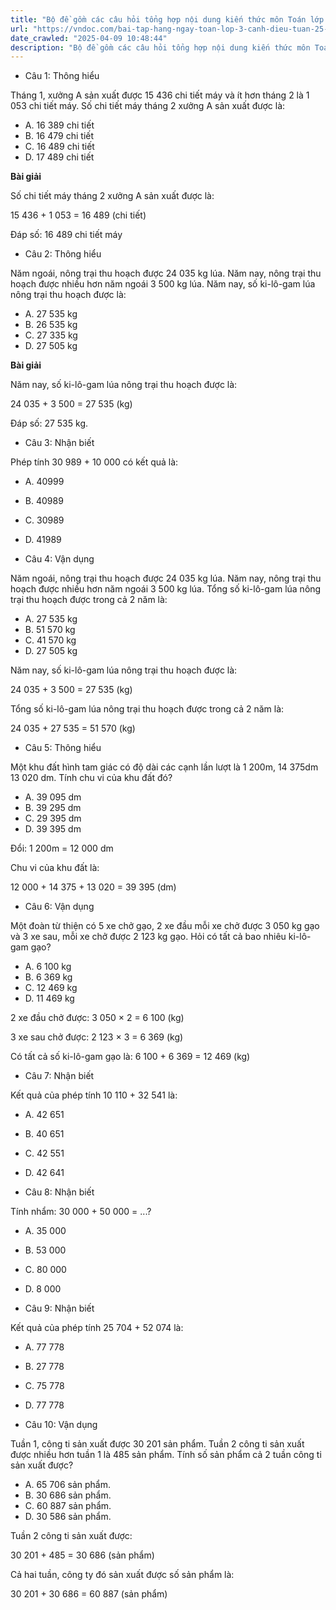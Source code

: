 ```yaml
---
title: "Bộ đề gồm các câu hỏi tổng hợp nội dung kiến thức môn Toán lớp 3 đã học ở Tuần 25 trong chương trình Toán lớp 3 Tập 2 sách Cánh diều, giúp các em ôn tập và luyện giải các dạng bài tập Toán lớp 3. Mời các em cùng luyện tập."
url: "https://vndoc.com/bai-tap-hang-ngay-toan-lop-3-canh-dieu-tuan-25-thu-2-338043"
date_crawled: "2025-04-09 10:48:44"
description: "Bộ đề gồm các câu hỏi tổng hợp nội dung kiến thức môn Toán lớp 3 đã học ở Tuần 25 trong chương trình Toán lớp 3 Tập 2 sách Cánh diều, giúp các em ôn tập và luyện giải các dạng bài tập Toán lớp 3. Mời các em cùng luyện tập."
---
```


* Câu 1:  Thông hiểu

Tháng 1, xưởng A sản xuất được 15 436 chi tiết máy và ít hơn tháng 2 là 1 053 chi tiết máy. Số chi tiết máy tháng 2 xưởng A sản xuất được là:

  * A. 16 389 chi tiết 
  * B. 16 479 chi tiết 
  * C. 16 489 chi tiết 
  * D. 17 489 chi tiết 



**Bài giải**

Số chi tiết máy tháng 2 xưởng A sản xuất được là:

15 436 + 1 053 = 16 489 (chi tiết)

Đáp số: 16 489 chi tiết máy

* Câu 2:  Thông hiểu

Năm ngoái, nông trại thu hoạch được 24 035 kg lúa. Năm nay, nông trại thu hoạch được nhiều hơn năm ngoái 3 500 kg lúa. Năm nay, số ki-lô-gam lúa nông trại thu hoạch được là:

  * A. 27 535 kg 
  * B. 26 535 kg 
  * C. 27 335 kg 
  * D. 27 505 kg 



**Bài giải**

Năm nay, số ki-lô-gam lúa nông trại thu hoạch được là:

24 035 + 3 500 = 27 535 (kg)

Đáp số: 27 535 kg.

* Câu 3:  Nhận biết

Phép tính 30 989 + 10 000 có kết quả là:

  * A. 40999 
  * B. 40989 
  * C. 30989 
  * D. 41989 



* Câu 4:  Vận dụng

Năm ngoái, nông trại thu hoạch được 24 035 kg lúa. Năm nay, nông trại thu hoạch được nhiều hơn năm ngoái 3 500 kg lúa. Tổng số ki-lô-gam lúa nông trại thu hoạch được trong cả 2 năm là:

  * A. 27 535 kg 
  * B. 51 570 kg 
  * C. 41 570 kg 
  * D. 27 505 kg 



Năm nay, số ki-lô-gam lúa nông trại thu hoạch được là:

24 035 + 3 500 = 27 535 (kg)

Tổng số ki-lô-gam lúa nông trại thu hoạch được trong cả 2 năm là:

24 035 + 27 535 = 51 570 (kg)

* Câu 5:  Thông hiểu

Một khu đất hình tam giác có độ dài các cạnh lần lượt là 1 200m, 14 375dm 13 020 dm. Tính chu vi của khu đất đó?

  * A. 39 095 dm 
  * B. 39 295 dm 
  * C. 29 395 dm 
  * D. 39 395 dm 



Đổi: 1 200m = 12 000 dm

Chu vi của khu đất là:

12 000 + 14 375 + 13 020 = 39 395 (dm)

* Câu 6:  Vận dụng

Một đoàn từ thiện có 5 xe chở gạo, 2 xe đầu mỗi xe chở được 3 050 kg gạo và 3 xe sau, mỗi xe chở được 2 123 kg gạo. Hỏi có tất cả bao nhiêu ki-lô-gam gạo?

  * A. 6 100 kg 
  * B. 6 369 kg 
  * C. 12 469 kg 
  * D. 11 469 kg 



2 xe đầu chở được: 3 050 × 2 = 6 100 (kg)

3 xe sau chở được: 2 123 × 3 = 6 369 (kg)

Có tất cả số ki-lô-gam gạo là: 6 100 + 6 369 = 12 469 (kg)

* Câu 7:  Nhận biết

Kết quả của phép tính 10 110 + 32 541 là:

  * A. 42 651 
  * B. 40 651 
  * C. 42 551 
  * D. 42 641 



* Câu 8:  Nhận biết

Tính nhẩm: 30 000 + 50 000 = ...?

  * A. 35 000 
  * B. 53 000 
  * C. 80 000 
  * D. 8 000 



* Câu 9:  Nhận biết

Kết quả của phép tính 25 704 + 52 074 là:

  * A. 77 778 
  * B. 27 778 
  * C. 75 778 
  * D. 77 778 



* Câu 10:  Vận dụng

Tuần 1, công ti sản xuất được 30 201 sản phẩm. Tuần 2 công ti sản xuất được nhiều hơn tuần 1 là 485 sản phẩm. Tính số sản phẩm cả 2 tuần công ti sản xuất được?

  * A. 65 706 sản phẩm. 
  * B. 30 686 sản phẩm. 
  * C. 60 887 sản phẩm. 
  * D. 30 586 sản phẩm. 



Tuần 2 công ti sản xuất được:

30 201 + 485 = 30 686 (sản phẩm)

Cả hai tuần, công ty đó sản xuất được số sản phẩm là:

30 201 + 30 686 = 60 887 (sản phẩm)
